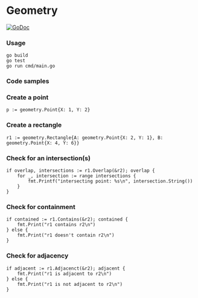 # Geometry
[![GoDoc](https://godoc.org/github.com/v1ta/geometry?status.svg)](https://godoc.org/github.com/v1ta/geometry)

### Usage
```
go build
go test
go run cmd/main.go
```

### Code samples

### Create a point
```
p := geometry.Point{X: 1, Y: 2}
```

### Create a rectangle
```
r1 := geometry.Rectangle{A: geometry.Point{X: 2, Y: 1}, B: geometry.Point{X: 4, Y: 6}}
```

### Check for an intersection(s)
```
if overlap, intersections := r1.Overlap(&r2); overlap {
    for _, intersection := range intersections {
        fmt.Printf("intersecting point: %s\n", intersection.String())
    }
}
```

### Check for containment
```
if contained := r1.Contains(&r2); contained {
    fmt.Print("r1 contains r2\n")
} else {
    fmt.Print("r1 doesn't contain r2\n")
}
```

### Check for adjacency
```
if adjacent := r1.Adjacenct(&r2); adjacent {
    fmt.Print("r1 is adjacent to r2\n")
} else {
    fmt.Print("r1 is not adjacent to r2\n")
}
```
